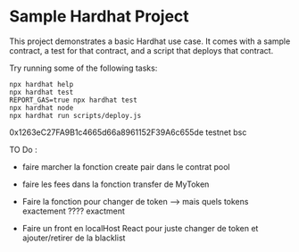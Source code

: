# Sample Hardhat Project

This project demonstrates a basic Hardhat use case. It comes with a sample contract, a test for that contract, and a script that deploys that contract.

Try running some of the following tasks:

```shell
npx hardhat help
npx hardhat test
REPORT_GAS=true npx hardhat test
npx hardhat node
npx hardhat run scripts/deploy.js
```
0x1263eC27FA9B1c4665d66a8961152F39A6c655de testnet bsc

TO Do :
- faire marcher la fonction create pair dans le contrat pool
- faire les fees dans la fonction transfer de MyToken

- Faire la fonction pour changer de token --> mais quels tokens exactement ???? exactment
- Faire un front en localHost React pour juste changer de token et ajouter/retirer de la blacklist